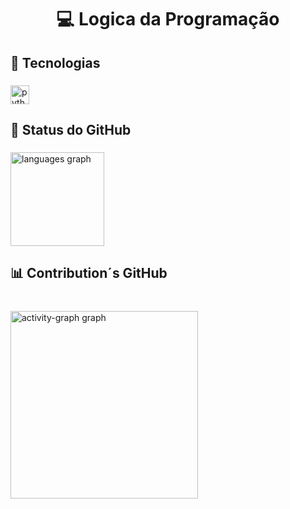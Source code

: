 <h1 align="center">💻 Logica da Programação</h1>

###

<h2 align="left">🤖 Tecnologias</h2>

###

<div align="left">
  <img src="https://cdn.jsdelivr.net/gh/devicons/devicon/icons/python/python-original.svg" height="30" alt="python logo"  />
</div>

###

<h2 align="left">🚀 Status do GitHub</h2>

###

<div align="left">
  <img src="https://github-readme-stats.vercel.app/api/top-langs?username=ArthurNeiva017&locale=en&hide_title=false&layout=compact&card_width=320&langs_count=4&theme=dark&hide_border=false" height="150" alt="languages graph"  />
</div>

###

<h2 align="left">📊 Contribution´s GitHub</h2>

###

<br clear="both">

<div align="left">
  <img src="https://github-readme-activity-graph.vercel.app/graph?username=ArthurNeiva017&radius=16&theme=github-dark&area=true&order=5" height="300" alt="activity-graph graph"  />
</div>

###
